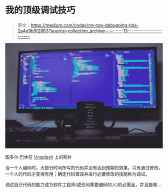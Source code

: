 # 我的顶级调试技巧

> 原文：<https://medium.com/codex/my-top-debugging-tips-2a4e9b5f2863?source=collection_archive---------13----------------------->

![](img/ba91532e109b8ab43e1c42d639a927b6.png)

图多尔·巴休在 [Unsplash](https://unsplash.com?utm_source=medium&utm_medium=referral) 上的照片

当一个人编码时，大部分时间所写的代码并没有达到预期的效果。只有通过修改，一个人的代码才变得有用；确定代码错误并进行必要修改的技能称为调试。

调试自己代码的能力成为软件工程师(或任何需要编码的人)的必需品，并且能够…